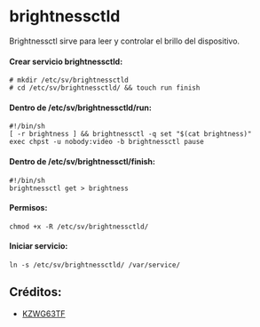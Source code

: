 # brightnessctld
Brightnessctl sirve para leer y controlar el brillo del dispositivo.

#### Crear servicio brightnessctld:
```
# mkdir /etc/sv/brightnessctld
# cd /etc/sv/brightnessctld/ && touch run finish
```
#### Dentro de /etc/sv/brightnessctld/run:
```
#!/bin/sh
[ -r brightness ] && brightnessctl -q set "$(cat brightness)"
exec chpst -u nobody:video -b brightnessctl pause

```
#### Dentro de /etc/sv/brightnessctl/finish:
```
#!/bin/sh
brightnessctl get > brightness
```
#### Permisos:
```
chmod +x -R /etc/sv/brightnessctld/
```
#### Iniciar servicio:
```
ln -s /etc/sv/brightnessctld/ /var/service/
```
## Créditos:
- [KZWG63TF](https://www.reddit.com/user/KZWG63TF/)

